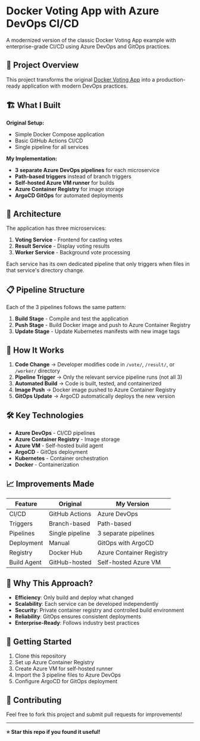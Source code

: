 # Docker Voting App with Azure DevOps CI/CD

A modernized version of the classic Docker Voting App example with enterprise-grade CI/CD using Azure DevOps and GitOps practices.

## 🚀 Project Overview

This project transforms the original [Docker Voting App](https://github.com/dockersamples/example-voting-app) into a production-ready application with modern DevOps practices.

## 🏗️ What I Built

**Original Setup:**
- Simple Docker Compose application
- Basic GitHub Actions CI/CD
- Single pipeline for all services

**My Implementation:**
- **3 separate Azure DevOps pipelines** for each microservice
- **Path-based triggers** instead of branch triggers
- **Self-hosted Azure VM runner** for builds
- **Azure Container Registry** for image storage
- **ArgoCD GitOps** for automated deployments

## 🔧 Architecture

The application has three microservices:
1. **Voting Service** - Frontend for casting votes
2. **Result Service** - Display voting results
3. **Worker Service** - Background vote processing

Each service has its own dedicated pipeline that only triggers when files in that service's directory change.

## 📋 Pipeline Structure

Each of the 3 pipelines follows the same pattern:

1. **Build Stage** - Compile and test the application
2. **Push Stage** - Build Docker image and push to Azure Container Registry
3. **Update Stage** - Update Kubernetes manifests with new image tags

## 🔄 How It Works

1. **Code Change** → Developer modifies code in `/vote/`, `/result/`, or `/worker/` directory
2. **Pipeline Trigger** → Only the relevant service pipeline runs (not all 3)
3. **Automated Build** → Code is built, tested, and containerized
4. **Image Push** → Docker image pushed to Azure Container Registry
5. **GitOps Update** → ArgoCD automatically deploys the new version

## 🛠️ Key Technologies

- **Azure DevOps** - CI/CD pipelines
- **Azure Container Registry** - Image storage
- **Azure VM** - Self-hosted build agent
- **ArgoCD** - GitOps deployment
- **Kubernetes** - Container orchestration
- **Docker** - Containerization

## 📈 Improvements Made

| Feature | Original | My Version |
|---------|----------|------------|
| CI/CD | GitHub Actions | Azure DevOps |
| Triggers | Branch-based | Path-based |
| Pipelines | Single pipeline | 3 separate pipelines |
| Deployment | Manual | GitOps with ArgoCD |
| Registry | Docker Hub | Azure Container Registry |
| Build Agent | GitHub-hosted | Self-hosted Azure VM |

## 🎯 Why This Approach?

- **Efficiency**: Only build and deploy what changed
- **Scalability**: Each service can be developed independently
- **Security**: Private container registry and controlled build environment
- **Reliability**: GitOps ensures consistent deployments
- **Enterprise-Ready**: Follows industry best practices

## 🚀 Getting Started

1. Clone this repository
2. Set up Azure Container Registry
3. Create Azure VM for self-hosted runner
4. Import the 3 pipeline files to Azure DevOps
5. Configure ArgoCD for GitOps deployment

## 🤝 Contributing

Feel free to fork this project and submit pull requests for improvements!

---

**⭐ Star this repo if you found it useful!**
